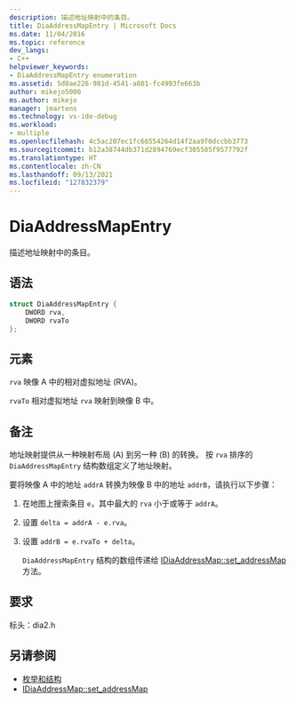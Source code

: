```yaml
---
description: 描述地址映射中的条目。
title: DiaAddressMapEntry | Microsoft Docs
ms.date: 11/04/2016
ms.topic: reference
dev_langs:
- C++
helpviewer_keywords:
- DiaAddressMapEntry enumeration
ms.assetid: 5d0ae226-981d-4541-a801-fc4993fe663b
author: mikejo5000
ms.author: mikejo
manager: jmartens
ms.technology: vs-ide-debug
ms.workload:
- multiple
ms.openlocfilehash: 4c5ac207ec1fc66554264d14f2aa9f0dccbb3773
ms.sourcegitcommit: b12a38744db371d2894769ecf305585f9577792f
ms.translationtype: HT
ms.contentlocale: zh-CN
ms.lasthandoff: 09/13/2021
ms.locfileid: "127832379"
---
```

# <a name="diaaddressmapentry"></a>DiaAddressMapEntry
描述地址映射中的条目。

## <a name="syntax"></a>语法

```C++
struct DiaAddressMapEntry {
    DWORD rva,
    DWORD rvaTo
};
```

## <a name="elements"></a>元素
`rva` 映像 A 中的相对虚拟地址 (RVA)。

`rvaTo` 相对虚拟地址 `rva` 映射到映像 B 中。

## <a name="remarks"></a>备注
地址映射提供从一种映射布局 (A) 到另一种 (B) 的转换。 按 `rva` 排序的 `DiaAddressMapEntry` 结构数组定义了地址映射。

要将映像 A 中的地址 `addrA` 转换为映像 B 中的地址 `addrB`，请执行以下步骤：

1. 在地图上搜索条目 `e`，其中最大的 `rva` 小于或等于 `addrA`。

2. 设置 `delta = addrA - e.rva`。

3. 设置 `addrB = e.rvaTo + delta`。

    `DiaAddressMapEntry` 结构的数组传递给 [IDiaAddressMap::set_addressMap](../../debugger/debug-interface-access/idiaaddressmap-set-addressmap.md) 方法。

## <a name="requirements"></a>要求
标头：dia2.h

## <a name="see-also"></a>另请参阅
- [枚举和结构](../../debugger/debug-interface-access/enumerations-and-structures.md)
- [IDiaAddressMap::set_addressMap](../../debugger/debug-interface-access/idiaaddressmap-set-addressmap.md)
